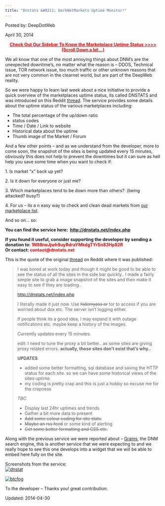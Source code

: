 ```yaml
---
title: "Dnstats &#8211; DarkNetMarkets Uptime Monitor!"
---
```


Posted by: DeepDotWeb

<span>April 30, 2014</span>

<p style="text-align: center;"><span style="color: #ff0000;"><strong><a href="/2014/05/04/market-currently-check-sidebar/"><span style="color: #ff0000;">Check Out Our Sidebar To Know the Marketplace Uptime Status &gt;&gt;&gt;&gt;<br/>
    (Scroll Down a bit&#8230;)</span></a></strong></span></p>
<p>We all know that one of the most annoying things about DNM&#8217;s are the unexpected downtime&#8217;s, no matter what the reason is &#8211; DDOS, Technical issue, TOR network issue, too much traffic or other unknown reasons that are not very common in the clearnet world, but are part of the DeepWeb reality.</p>
<p>So we were happy to learn last week about a nice initiative to provide a quick overview of the marketplaces uptime status, its called DNSTATS and was introduced on this Reddit <a href="http://www.reddit.com/r/DarkNetMarkets/comments/23r08l/i_made_this/" target="_blank">thread</a>. The service provides some details about the uptime status of the various marketplaces including:</p>
<ul>
<li>The total percentage of the up/down ratio</li>
<li>status codes</li>
<li>Time / Date / Link to website</li>
<li>Historical data about the uptime</li>
<li>Thumb image of the Market / Forum</li>
</ul>
<p>And a few other points &#8211; and as we understand from the developer, more to come soon, the snapshot of the sites is being updated every 15 minutes, obviously this does not help to prevent the downtimes but it can sure as hell help you save some time when you want to check if:</p>
<p>1. Is market &#8220;x&#8221; back up yet?</p>
<p>2. Is it down for everyone or just me?</p>
<p>3. Which marketplaces tend to be down more than others?  (being attacked? busy?)</p>
<p>4. For us &#8211; its a n easy way to check and clean dead markets from <a href="/2013/10/28/updated-llist-of-hidden-marketplaces-tor-i2p/" target="_blank">our marketplace list</a>.</p>
<p>And so on&#8230; so:</p>
<p><strong>You can find the service here:  <a href="http://dnstats.net/index.php" target="_blank">http://dnstats.net/index.php</a></strong></p>
<p><strong>If you found it useful, consider supporting the developer by sending a donation to: <span style="color: #ff0000;">1N98rwJjwh9uyRdraYMkdgTYrSn83Hp82R </span></strong><br/>
<strong>Or contact: <span style="color: #ff0000;">contact@dnstats.net</span></strong></p>
<p>This is the quote of the original <a href="http://www.reddit.com/r/DarkNetMarkets/comments/23r08l/i_made_this/" target="_blank">thread</a> on Reddit where it was published:</p>
<blockquote><p>I was bored at work today and though it might be good to be able to see the status of all the sites in the side bar quickly.. I made a fairly simple site to grab a image snapshot of the sites and then make it easy to see if they are loading..</p>
<p><a href="http://dnstats.net/index.php" target="_blank">http://dnstats.net/index.php</a></p>
<p>I literally made it just now. Use <del>hidemyass or</del> tor to access if you are worried about dox etc. The server isn&#8217;t logging either.</p>
<p>If people think its a good idea, I may expand it with outage notifications etc. maybe keep a history of the images.</p>
<p>Currently updates every 15 minutes.</p>
<p>edit: I need to tune the proxy a bit better.. as some sites are giving proxy related errors. <strong>actually, those sites don&#8217;t exist that&#8217;s why..</strong></p>
<p><strong>UPDATES</strong></p>
<ul>
<li>added some better formatting, sql database and saving the HTTP status for each site. so we can have some historical views of the sites uptime.</li>
<li>my coding is pretty crap and this is just a hobby so excuse me for the crapness</li>
</ul>
<p><em>TBC</em></p>
<ul>
<li>Display last 24hr uptimes and trends</li>
<li>Gather a bit more data to present</li>
<li><del>Add some colour coding for site statu</del></li>
<li><del>Maybe an rss feed</del> or some kind of alerting</li>
<li><del>Get some better formatting and CSS etc.</del></li>
</ul>
</blockquote>
<p>Along with the previous service we were reported about &#8211; <a href="/2014/04/08/grams-darknetmarkets-search-engine/" target="_blank">Grams</a>, the DNM search engine, this is another service that we were expecting to and we really hope to see this one develops into a widget that we will be able to embed here fully on the site.</p>
<p>Screenshots from the service:<br/>
<a href="/imgs/2014/04/dnstat.png"><img class="aligncenter size-full wp-image-5165" src="/imgs/2014/04/dnstat.png" alt="dnstat" width="508" height="889" srcset="/imgs/2014/04/dnstat.png 508w, /imgs/2014/04/dnstat-171x300.png 171w" sizes="(max-width: 508px) 100vw, 508px"/></a></p>
<p><a href="/imgs/2014/04/btcfog.png"><img class="aligncenter  wp-image-5166" src="/imgs/2014/04/btcfog.png" alt="btcfog" width="771" height="459" srcset="/imgs/2014/04/btcfog.png 1501w, /imgs/2014/04/btcfog-300x179.png 300w, /imgs/2014/04/btcfog-1024x610.png 1024w" sizes="(max-width: 771px) 100vw, 771px"/></a></p>
<p>To the developer &#8211; Thanks you! great contribution.</p>

Updated: 2014-04-30
    
